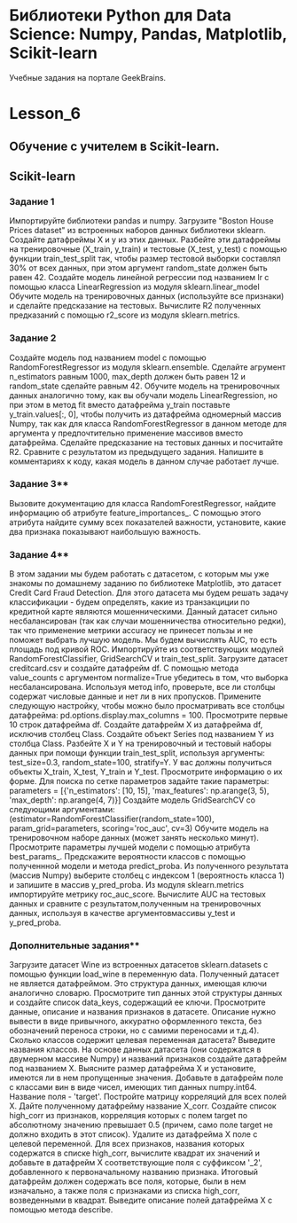 # Библиотеки Python для Data Science: Numpy, Pandas, Matplotlib, Scikit-learn
Учебные задания на портале GeekBrains.

# Lesson_6
## Обучение с учителем в Scikit-learn.
## Scikit-learn
### Задание 1
Импортируйте библиотеки pandas и numpy.
Загрузите "Boston House Prices dataset" из встроенных наборов данных библиотеки sklearn. Создайте датафреймы X и y из этих данных.
Разбейте эти датафреймы на тренировочные (X_train, y_train) и тестовые (X_test, y_test) с помощью функции train_test_split так, чтобы размер тестовой выборки составлял 30% от всех данных, при этом аргумент random_state должен быть равен 42.
Создайте модель линейной регрессии под названием lr с помощью класса LinearRegression из модуля sklearn.linear_model
Обучите модель на тренировочных данных (используйте все признаки) и сделайте предсказание на тестовых.
Вычислите R2 полученных предказаний с помощью r2_score из модуля sklearn.metrics.
### Задание 2
Создайте модель под названием model с помощью RandomForestRegressor из модуля sklearn.ensemble.
Сделайте агрумент n_estimators равным 1000, max_depth должен быть равен 12 и random_state сделайте равным 42.
Обучите модель на тренировочных данных аналогично тому, как вы обучали модель LinearRegression, но при этом в метод fit вместо датафрейма y_train поставьте y_train.values[:, 0], чтобы получить из датафрейма одномерный массив Numpy, так как для класса RandomForestRegressor в данном методе для аргумента y предпочтительно применение массивов вместо датафрейма.
Сделайте предсказание на тестовых данных и посчитайте R2. Сравните с результатом из предыдущего задания.
Напишите в комментариях к коду, какая модель в данном случае работает лучше.
### Задание 3**
Вызовите документацию для класса RandomForestRegressor, найдите информацию об атрибуте feature_importances_.
С помощью этого атрибута найдите сумму всех показателей важности, установите, какие два признака показывают наибольшую важность.
### Задание 4**
В этом задании мы будем работать с датасетом, с которым мы уже знакомы по домашнему заданию по библиотеке Matplotlib, это датасет Credit Card Fraud Detection. Для этого датасета мы будем решать задачу классификации - будем определять, какие из транзакциции по кредитной карте являются мошенническими. Данный датасет сильно несбалансирован (так как случаи мошенничества относительно редки), так что применение метрики accuracy не принесет пользы и не поможет выбрать лучшую модель. Мы будем вычислять AUC, то есть площадь под кривой ROC.
Импортируйте из соответствующих модулей RandomForestClassifier, GridSearchCV и train_test_split.
Загрузите датасет creditcard.csv и создайте датафрейм df.
С помощью метода value_counts с аргументом normalize=True убедитесь в том, что выборка несбалансирована. Используя метод info, проверьте, все ли столбцы содержат числовые данные и нет ли в них пропусков. Примените следующую настройку, чтобы можно было просматривать все столбцы датафрейма: pd.options.display.max_columns = 100.
Просмотрите первые 10 строк датафрейма df.
Создайте датафрейм X из датафрейма df, исключив столбец Class.
Создайте объект Series под названием Y из столбца Class.
Разбейте X и Y на тренировочный и тестовый наборы данных при помощи функции train_test_split, используя аргументы: test_size=0.3, random_state=100, stratify=Y.
У вас должны получиться объекты X_train, X_test, Y_train и Y_test.
Просмотрите информацию о их форме.
Для поиска по сетке параметров задайте такие параметры: parameters = [{'n_estimators': [10, 15], 'max_features': np.arange(3, 5), 'max_depth': np.arange(4, 7)}]
Создайте модель GridSearchCV со следующими аргументами: (estimator=RandomForestClassifier(random_state=100), param_grid=parameters, scoring='roc_auc', cv=3)
Обучите модель на тренировочном наборе данных (может занять несколько минут).
Просмотрите параметры лучшей модели с помощью атрибута best_params_.
Предскажите вероятности классов с помощью полученнной модели и метода predict_proba.
Из полученного результата (массив Numpy) выберите столбец с индексом 1 (вероятность класса 1) и запишите в массив y_pred_proba. Из модуля sklearn.metrics импортируйте метрику roc_auc_score.
Вычислите AUC на тестовых данных и сравните с результатом,полученным на тренировочных данных, используя в качестве аргументовмассивы y_test и y_pred_proba.
### Дополнительные задания**
Загрузите датасет Wine из встроенных датасетов sklearn.datasets с помощью функции load_wine в переменную data.
Полученный датасет не является датафреймом. Это структура данных, имеющая ключи аналогично словарю. Просмотрите тип данных этой структуры данных и создайте список data_keys, содержащий ее ключи.
Просмотрите данные, описание и названия признаков в датасете. Описание нужно вывести в виде привычного, аккуратно оформленного текста, без обозначений переноса строки, но с самими переносами и т.д.4). Сколько классов содержит целевая переменная датасета? Выведите названия классов.
На основе данных датасета (они содержатся в двумерном массиве Numpy) и названий признаков создайте датафрейм под названием X.
Выясните размер датафрейма X и установите, имеются ли в нем пропущенные значения.
Добавьте в датафрейм поле с классами вин в виде чисел, имеющих тип данных numpy.int64. Название поля - 'target'.
Постройте матрицу корреляций для всех полей X. Дайте полученному датафрейму название X_corr.
Создайте список high_corr из признаков, корреляция которых с полем target по абсолютному значению превышает 0.5 (причем, само поле target не должно входить в этот список).
Удалите из датафрейма X поле с целевой переменной. Для всех признаков, названия которых содержатся в списке high_corr, вычислите квадрат их значений и добавьте в датафрейм X соответствующие поля с суффиксом '_2', добавленного к первоначальному названию признака. Итоговый датафрейм должен содержать все поля, которые, были в нем изначально, а также поля с признаками из списка high_corr, возведенными в квадрат. Выведите описание полей датафрейма X с помощью метода describe.
